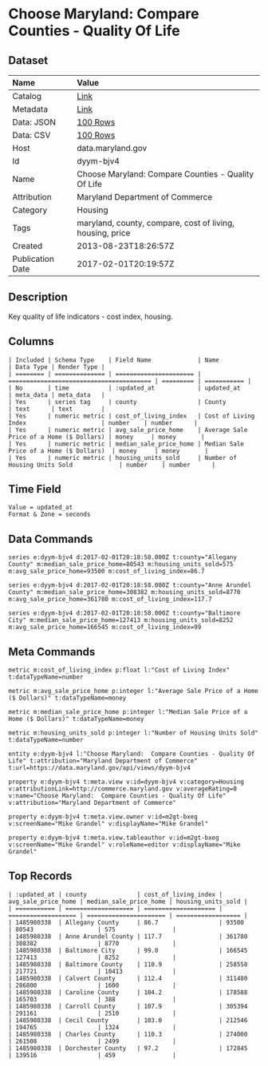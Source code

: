 # Choose Maryland: Compare Counties - Quality Of Life

## Dataset

| Name | Value |
| :--- | :---- |
| Catalog | [Link](https://catalog.data.gov/dataset/choose-maryland-compare-counties-quality-of-life) |
| Metadata | [Link](https://data.maryland.gov/api/views/dyym-bjv4) |
| Data: JSON | [100 Rows](https://data.maryland.gov/api/views/dyym-bjv4/rows.json?max_rows=100) |
| Data: CSV | [100 Rows](https://data.maryland.gov/api/views/dyym-bjv4/rows.csv?max_rows=100) |
| Host | data.maryland.gov |
| Id | dyym-bjv4 |
| Name | Choose Maryland: Compare Counties - Quality Of Life |
| Attribution | Maryland Department of Commerce |
| Category | Housing |
| Tags | maryland, county, compare, cost of living, housing, price |
| Created | 2013-08-23T18:26:57Z |
| Publication Date | 2017-02-01T20:19:57Z |

## Description

Key quality of life indicators - cost index, housing.

## Columns

```ls
| Included | Schema Type    | Field Name             | Name                                     | Data Type | Render Type |
| ======== | ============== | ====================== | ======================================== | ========= | =========== |
| No       | time           | :updated_at            | updated_at                               | meta_data | meta_data   |
| Yes      | series tag     | county                 | County                                   | text      | text        |
| Yes      | numeric metric | cost_of_living_index   | Cost of Living Index                     | number    | number      |
| Yes      | numeric metric | avg_sale_price_home    | Average Sale Price of a Home ($ Dollars) | money     | money       |
| Yes      | numeric metric | median_sale_price_home | Median Sale Price of a Home ($ Dollars)  | money     | money       |
| Yes      | numeric metric | housing_units_sold     | Number of Housing Units Sold             | number    | number      |
```

## Time Field

```ls
Value = updated_at
Format & Zone = seconds
```

## Data Commands

```ls
series e:dyym-bjv4 d:2017-02-01T20:18:58.000Z t:county="Allegany County" m:median_sale_price_home=80543 m:housing_units_sold=575 m:avg_sale_price_home=93500 m:cost_of_living_index=86.7

series e:dyym-bjv4 d:2017-02-01T20:18:58.000Z t:county="Anne Arundel County" m:median_sale_price_home=308382 m:housing_units_sold=8770 m:avg_sale_price_home=361780 m:cost_of_living_index=117.7

series e:dyym-bjv4 d:2017-02-01T20:18:58.000Z t:county="Baltimore City" m:median_sale_price_home=127413 m:housing_units_sold=8252 m:avg_sale_price_home=166545 m:cost_of_living_index=99
```

## Meta Commands

```ls
metric m:cost_of_living_index p:float l:"Cost of Living Index" t:dataTypeName=number

metric m:avg_sale_price_home p:integer l:"Average Sale Price of a Home ($ Dollars)" t:dataTypeName=money

metric m:median_sale_price_home p:integer l:"Median Sale Price of a Home ($ Dollars)" t:dataTypeName=money

metric m:housing_units_sold p:integer l:"Number of Housing Units Sold" t:dataTypeName=number

entity e:dyym-bjv4 l:"Choose Maryland:  Compare Counties - Quality Of Life" t:attribution="Maryland Department of Commerce" t:url=https://data.maryland.gov/api/views/dyym-bjv4

property e:dyym-bjv4 t:meta.view v:id=dyym-bjv4 v:category=Housing v:attributionLink=http://commerce.maryland.gov v:averageRating=0 v:name="Choose Maryland:  Compare Counties - Quality Of Life" v:attribution="Maryland Department of Commerce"

property e:dyym-bjv4 t:meta.view.owner v:id=m2gt-bxeg v:screenName="Mike Grandel" v:displayName="Mike Grandel"

property e:dyym-bjv4 t:meta.view.tableauthor v:id=m2gt-bxeg v:screenName="Mike Grandel" v:roleName=editor v:displayName="Mike Grandel"
```

## Top Records

```ls
| :updated_at | county              | cost_of_living_index | avg_sale_price_home | median_sale_price_home | housing_units_sold | 
| =========== | =================== | ==================== | =================== | ====================== | ================== | 
| 1485980338  | Allegany County     | 86.7                 | 93500               | 80543                  | 575                | 
| 1485980338  | Anne Arundel County | 117.7                | 361780              | 308382                 | 8770               | 
| 1485980338  | Baltimore City      | 99.0                 | 166545              | 127413                 | 8252               | 
| 1485980338  | Baltimore County    | 110.9                | 258558              | 217721                 | 10413              | 
| 1485980338  | Calvert County      | 112.4                | 311480              | 286800                 | 1600               | 
| 1485980338  | Caroline County     | 104.2                | 178588              | 165703                 | 388                | 
| 1485980338  | Carroll County      | 107.9                | 305394              | 291161                 | 2510               | 
| 1485980338  | Cecil County        | 103.0                | 212546              | 194765                 | 1324               | 
| 1485980338  | Charles County      | 110.3                | 274000              | 261508                 | 2499               | 
| 1485980338  | Dorchester County   | 97.2                 | 172845              | 139516                 | 459                | 
```